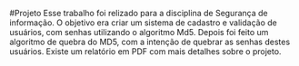 #Projeto
Esse trabalho foi relizado para a disciplina de Segurança de informação. O objetivo era criar um sistema de cadastro e validação de usuários, com senhas utilizando o algoritmo Md5. Depois foi feito um algoritmo de quebra do MD5, com a intenção de quebrar as senhas destes usuários. Existe um relatório em PDF com mais detalhes sobre o projeto.